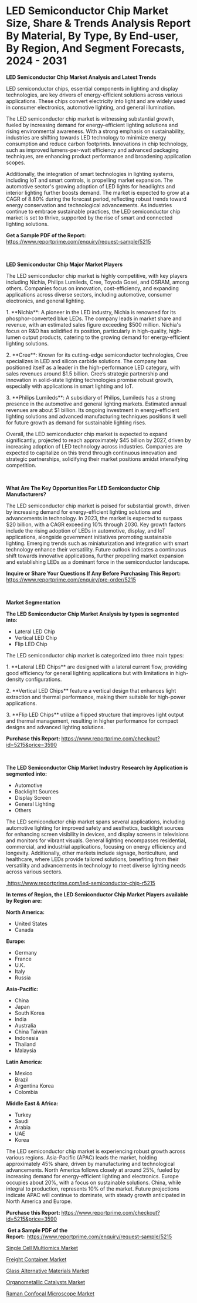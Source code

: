 <p><h1>LED Semiconductor Chip Market Size, Share & Trends Analysis Report By Material, By Type, By End-user, By Region, And Segment Forecasts, 2024 - 2031</h1></p><p><strong>LED Semiconductor Chip Market Analysis and Latest Trends</strong></p>
<p><p>LED semiconductor chips, essential components in lighting and display technologies, are key drivers of energy-efficient solutions across various applications. These chips convert electricity into light and are widely used in consumer electronics, automotive lighting, and general illumination.</p><p>The LED semiconductor chip market is witnessing substantial growth, fueled by increasing demand for energy-efficient lighting solutions and rising environmental awareness. With a strong emphasis on sustainability, industries are shifting towards LED technology to minimize energy consumption and reduce carbon footprints. Innovations in chip technology, such as improved lumens-per-watt efficiency and advanced packaging techniques, are enhancing product performance and broadening application scopes.</p><p>Additionally, the integration of smart technologies in lighting systems, including IoT and smart controls, is propelling market expansion. The automotive sector's growing adoption of LED lights for headlights and interior lighting further boosts demand. The market is expected to grow at a CAGR of 8.80% during the forecast period, reflecting robust trends toward energy conservation and technological advancements. As industries continue to embrace sustainable practices, the LED semiconductor chip market is set to thrive, supported by the rise of smart and connected lighting solutions.</p></p>
<p><strong>Get a Sample PDF of the Report:&nbsp;</strong> <a href="https://www.reportprime.com/enquiry/request-sample/5215">https://www.reportprime.com/enquiry/request-sample/5215</a></p>
<p>&nbsp;</p>
<p><strong>LED Semiconductor Chip Major Market Players</strong></p>
<p><p>The LED semiconductor chip market is highly competitive, with key players including Nichia, Philips Lumileds, Cree, Toyoda Gosei, and OSRAM, among others. Companies focus on innovation, cost-efficiency, and expanding applications across diverse sectors, including automotive, consumer electronics, and general lighting.</p><p>1. **Nichia**: A pioneer in the LED industry, Nichia is renowned for its phosphor-converted blue LEDs. The company leads in market share and revenue, with an estimated sales figure exceeding $500 million. Nichia's focus on R&D has solidified its position, particularly in high-quality, high-lumen output products, catering to the growing demand for energy-efficient lighting solutions.</p><p>2. **Cree**: Known for its cutting-edge semiconductor technologies, Cree specializes in LED and silicon carbide solutions. The company has positioned itself as a leader in the high-performance LED category, with sales revenues around $1.5 billion. Cree’s strategic partnership and innovation in solid-state lighting technologies promise robust growth, especially with applications in smart lighting and IoT.</p><p>3. **Philips Lumileds**: A subsidiary of Philips, Lumileds has a strong presence in the automotive and general lighting markets. Estimated annual revenues are about $1 billion. Its ongoing investment in energy-efficient lighting solutions and advanced manufacturing techniques positions it well for future growth as demand for sustainable lighting rises.</p><p>Overall, the LED semiconductor chip market is expected to expand significantly, projected to reach approximately $45 billion by 2027, driven by increasing adoption of LED technology across industries. Companies are expected to capitalize on this trend through continuous innovation and strategic partnerships, solidifying their market positions amidst intensifying competition.</p></p>
<p>&nbsp;</p>
<p><strong>What Are The Key Opportunities For LED Semiconductor Chip Manufacturers?</strong></p>
<p><p>The LED semiconductor chip market is poised for substantial growth, driven by increasing demand for energy-efficient lighting solutions and advancements in technology. In 2023, the market is expected to surpass $20 billion, with a CAGR exceeding 10% through 2030. Key growth factors include the rising adoption of LEDs in automotive, display, and IoT applications, alongside government initiatives promoting sustainable lighting. Emerging trends such as miniaturization and integration with smart technology enhance their versatility. Future outlook indicates a continuous shift towards innovative applications, further propelling market expansion and establishing LEDs as a dominant force in the semiconductor landscape.</p></p>
<p><strong>Inquire or Share Your Questions If Any Before Purchasing This Report:</strong> <a href="https://www.reportprime.com/enquiry/pre-order/5215">https://www.reportprime.com/enquiry/pre-order/5215</a></p>
<p>&nbsp;</p>
<p><strong>Market Segmentation</strong></p>
<p><strong>The LED Semiconductor Chip Market Analysis by types is segmented into:</strong></p>
<p><ul><li>Lateral LED Chip</li><li>Vertical LED Chip</li><li>Flip LED Chip</li></ul></p>
<p><p>The LED semiconductor chip market is categorized into three main types: </p><p>1. **Lateral LED Chips** are designed with a lateral current flow, providing good efficiency for general lighting applications but with limitations in high-density configurations.</p><p>  </p><p>2. **Vertical LED Chips** feature a vertical design that enhances light extraction and thermal performance, making them suitable for high-power applications.</p><p>3. **Flip LED Chips** utilize a flipped structure that improves light output and thermal management, resulting in higher performance for compact designs and advanced lighting solutions.</p></p>
<p><strong>Purchase this Report:&nbsp;</strong><a href="https://www.reportprime.com/checkout?id=5215&price=3590">https://www.reportprime.com/checkout?id=5215&price=3590</a></p>
<p>&nbsp;</p>
<p><strong>The LED Semiconductor Chip Market Industry Research by Application is segmented into:</strong></p>
<p><ul><li>Automotive</li><li>Backlight Sources</li><li>Display Screen</li><li>General Lighting</li><li>Others</li></ul></p>
<p><p>The LED semiconductor chip market spans several applications, including automotive lighting for improved safety and aesthetics, backlight sources for enhancing screen visibility in devices, and display screens in televisions and monitors for vibrant visuals. General lighting encompasses residential, commercial, and industrial applications, focusing on energy efficiency and longevity. Additionally, other markets include signage, horticulture, and healthcare, where LEDs provide tailored solutions, benefiting from their versatility and advancements in technology to meet diverse lighting needs across various sectors.</p></p>
<p><a href="https://www.reportprime.com/led-semiconductor-chip-r5215">&nbsp;https://www.reportprime.com/led-semiconductor-chip-r5215</a></p>
<p><strong>In terms of Region, the LED Semiconductor Chip Market Players available by Region are:</strong></p>
<p>
    <p> <strong> North America: </strong>
        <ul>
            <li>United States</li>
            <li>Canada</li>
        </ul>
        </p> 
    <p> <strong> Europe: </strong>
        <ul>
            <li>Germany</li>
            <li>France</li>
            <li>U.K.</li>
            <li>Italy</li>
            <li>Russia</li>
        </ul>
        </p> 
    <p> <strong> Asia-Pacific: </strong>
        <ul>
            <li>China</li>
            <li>Japan</li>
            <li>South Korea</li>
            <li>India</li>
            <li>Australia</li>
            <li>China Taiwan</li>
            <li>Indonesia</li>
            <li>Thailand</li>
            <li>Malaysia</li>
        </ul>
        </p> 
    <p> <strong> Latin America: </strong>
        <ul>
            <li>Mexico</li>
            <li>Brazil</li>
            <li>Argentina Korea</li>
            <li>Colombia</li>
        </ul>
        </p> 
    <p> <strong> Middle East & Africa: </strong>
        <ul>
            <li>Turkey</li>
            <li>Saudi</li>
            <li>Arabia</li>
            <li>UAE</li>
            <li>Korea</li>
        </ul>
    </p>
    </p>
<p><p>The LED semiconductor chip market is experiencing robust growth across various regions. Asia-Pacific (APAC) leads the market, holding approximately 45% share, driven by manufacturing and technological advancements. North America follows closely at around 25%, fueled by increasing demand for energy-efficient lighting and electronics. Europe occupies about 20%, with a focus on sustainable solutions. China, while integral to production, represents 10% of the market. Future projections indicate APAC will continue to dominate, with steady growth anticipated in North America and Europe.</p></p>
<p><strong>Purchase this Report: </strong><a href="https://www.reportprime.com/checkout?id=5215&price=3590">https://www.reportprime.com/checkout?id=5215&price=3590</a></p>
<p>&nbsp;<strong>Get a Sample PDF of the Report:&nbsp;&nbsp;</strong><a href="https://www.reportprime.com/enquiry/request-sample/5215">https://www.reportprime.com/enquiry/request-sample/5215</a></p>
<p><strong></strong></p>
<p><p><a href="https://www.linkedin.com/pulse/mapping-single-cell-multiomics-market-trends-challenges-breakthroughs-mrmwe?trackingId=ikKiwo7ZSiyI1qLkxNojTQ%3D%3D">Single Cell Multiomics Market</a></p><p><a href="https://www.linkedin.com/pulse/what-growth-opportunities-challenges-freight-container-dhv5e?trackingId=yCMJbbF5RZ%2BnTRVETlGjzw%3D%3D">Freight Container Market</a></p><p><a href="https://www.linkedin.com/pulse/market-dynamics-future-trends-global-glass-alternative-materials-bl4kc?trackingId=lEJhaIQBRLqoAFKYKlNi0g%3D%3D">Glass Alternative Materials Market</a></p><p><a href="https://issuu.com/reportprime-2/docs/organometallic-catalysts-market-siz_5d613a5a3c8297">Organometallic Catalysts Market</a></p><p><a href="https://issuu.com/reportprime-2/docs/raman-confocal-microscope-market-si_dc16a10b511e40">Raman Confocal Microscope Market</a></p></p>